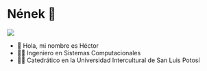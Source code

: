 # Nének 🤝

<img aling = 'center' src='https://avataaars.io/?avatarStyle=Circle&topType=ShortHairShortFlat&accessoriesType=Blank&hairColor=Black&facialHairType=Blank&clotheType=BlazerShirt&eyeType=Default&eyebrowType=Default&mouthType=Default&skinColor=Light'
/>

- 👋 Hola, mi nombre es Héctor
- 👨‍💻 Ingeniero en Sistemas Computacionales
- 👨‍🏫 Catedrático en la Universidad Intercultural de San Luis Potosí

<!---
ProfessorHector/ProfessorHector is a ✨ special ✨ repository because its `README.md` (this file) appears on your GitHub profile.
You can click the Preview link to take a look at your changes.
--->
